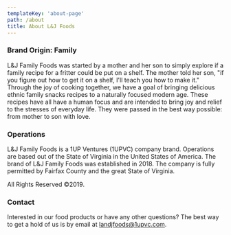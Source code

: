 ```yaml
---
templateKey: 'about-page'
path: /about
title: About L&J Foods
---
```

### Brand Origin: Family
L&J Family Foods was started by a mother and her son to simply explore if a family recipe for a fritter could be put on a shelf.  The mother told her son, "if you figure out how to get it on a shelf, I'll teach you how to make it." Through the joy of cooking together, we have a goal of bringing delicious ethnic family snacks recipes to a naturally focused modern age.  These recipes have all have a human focus and are intended to bring joy and relief to the stresses of everyday life. They were passed in the best way possible: from mother to son with love.

### Operations
L&J Family Foods is a 1UP Ventures (1UPVC) company brand.  Operations are based out of the State of Virginia in the United States of America. The brand of L&J Family Foods was established in 2018.  The company is fully permitted by Fairfax County and the great State of Virginia.  

All Rights Reserved ©2019.

### Contact
Interested in our food products or have any other questions? The best way to get a hold of us is by email at [landjfoods@1upvc.com](landjfoods@1upvc.com).
